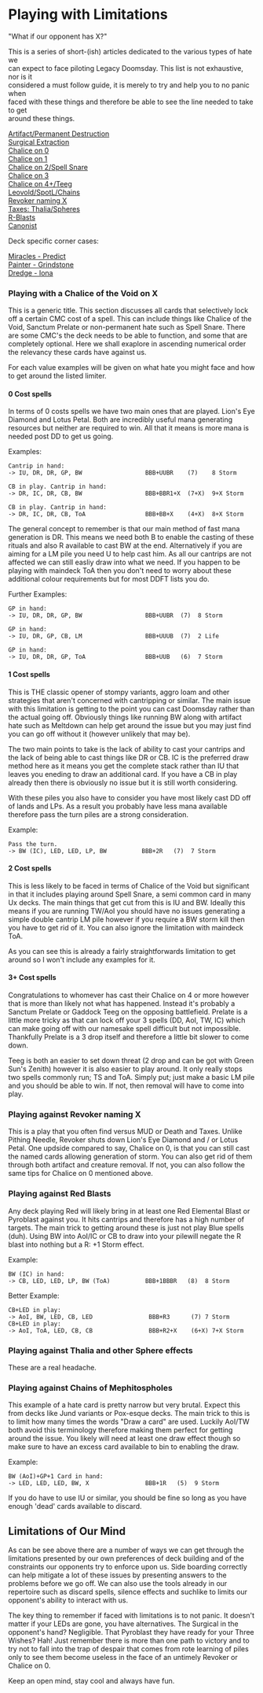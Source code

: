 # Playing with Limitations
"What if our opponent has X?"

 This is a series of short-(ish) articles dedicated to the various types of hate we   
can expect to face piloting Legacy Doomsday. This list is not exhaustive, nor is it   
considered a must follow guide, it is merely to try and help you to no panic when    
faced with these things and therefore be able to see the line needed to take to get   
around these things.

[Artifact/Permanent Destruction](Link)  
[Surgical Extraction](Link)    
[Chalice on 0](Link)  
[Chalice on 1](Link)   
[Chalice on 2/Spell Snare](Link)   
[Chalice on 3](Link)   
[Chalice on 4+/Teeg](Link)   
[Leovold/SpotL/Chains](Link)   
[Revoker naming X](link)   
[Taxes: Thalia/Spheres](Link)  
[R-Blasts](Link)   
[Canonist](Link)   

Deck specific corner cases:

[Miracles - Predict](Link)  
[Painter - Grindstone](Link)  
[Dredge - Iona](Link)  

### Playing with a Chalice of the Void on X

This is a generic title. This section discusses all cards that selectively
lock off a certain CMC cost of a spell. This can include things like Chalice
of the Void, Sanctum Prelate or non-permanent hate such as Spell Snare.
There are some CMC's the deck needs to be able to function, and some that 
are completely optional. Here we shall exaplore in ascending numerical order
the relevancy these cards have against us.

For each value examples will be given on what hate you might face and how to 
get around the listed limiter.

#### 0 Cost spells

In terms of 0 costs spells we have two main ones that are played. Lion's
Eye Diamond and Lotus Petal. Both are incredibly useful mana generating 
resources but neither are required to win. All that it means is more mana 
is needed post DD to get us going. 

Examples:

```
Cantrip in hand:
-> IU, DR, DR, GP, BW                  BBB+UUBR    (7)    8 Storm

CB in play. Cantrip in hand:
-> DR, IC, DR, CB, BW                  BBB+BBR1+X  (7+X)  9+X Storm

CB in play. Cantrip in hand:
-> DR, IC, DR, CB, ToA                 BBB+BB+X    (4+X)  8+X Storm
```

The general concept to remember is that our main method of fast mana generation 
is DR. This means we need both B to enable the casting of these rituals
and also R available to cast BW at the end. Alternatively if you are aiming for
a LM pile you need U to help cast him. As all our cantrips are not affected we
can still easliy draw into what we need. If you happen to be playing with maindeck
ToA then you don't need to worry about these additional colour requirements but
for most DDFT lists you do.

Further Examples:

```
GP in hand:
-> IU, DR, DR, GP, BW                  BBB+UUBR  (7)  8 Storm

GP in hand:
-> IU, DR, GP, CB, LM                  BBB+UUUB  (7)  2 Life

GP in hand:
-> IU, DR, DR, GP, ToA                 BBB+UUB   (6)  7 Storm

```

#### 1 Cost spells

This is THE classic opener of stompy variants, aggro loam and other 
strategies that aren't concerned with cantripping or similar. The main issue
with this limitation is getting to the point you can cast Doomsday rather 
than the actual going off. Obviously things like running BW along with artifact
hate such as Meltdown can help get around the issue but you may just find you can
go off without it (however unlikely that may be).

The two main points to take is the lack of ability to cast your cantrips and the 
lack of being able to cast things like DR or CB. IC is the preferred draw method here
as it means you get the complete stack rather than IU that leaves you eneding to draw 
an additional card. If you have a CB in play already then there is obviously no issue 
but it is still worth considering.

With these piles you also have to consider you have most likely cast DD off of lands
and LPs. As a result you probably have less mana available therefore pass the turn piles
are a strong consideration.

Example:

```
Pass the turn.
-> BW (IC), LED, LED, LP, BW          BBB+2R   (7)  7 Storm
```

#### 2 Cost spells

This is less likely to be faced in terms of Chalice of the Void but significant in that
it includes playing around Spell Snare, a semi common card in many Ux decks. The main things
that get cut from this is IU and BW. Ideally this means if you are running TW/AoI you
should have no issues generating a simple double cantrip LM pile however if you require a BW
storm kill then you have to get rid of it. You can also ignore the limitation with maindeck
ToA.

As you can see this is already a fairly straightforwards limitation to get around so I won't
include any examples for it.

#### 3+ Cost spells

Congratulations to whomever has cast their Chalice on 4 or more however that is more than
likely not what has happened. Instead it's probably a Sanctum Prelate or Gaddock Teeg on 
the opposing battlefield. Prelate is a little more tricky as that can lock off your 3 spells
(DD, AoI, TW, IC) which can make going off with our namesake spell difficult but not impossible. 
Thankfully Prelate is a 3 drop itself and therefore a little bit slower to come down. 

Teeg is both an easier to set down threat (2 drop and can be got with Green Sun's Zenith) however 
it is also easier to play around. It only really stops two spells commonly run; TS and ToA. Simply
put; just make a basic LM pile and you should be able to win. If not, then removal will have to
come into play. 

### Playing against Revoker naming X

This is a play that you often find versus MUD or Death and Taxes. Unlike Pithing
Needle, Revoker shuts down Lion's Eye Diamond and / or Lotus Petal. One updside 
compared to say, Chalice on 0, is that you can still cast the named cards
allowing generation of storm. You can also get rid of them through both
artifact and creature removal. If not, you can also follow the same tips for 
Chalice on 0 mentioned above. 

### Playing against Red Blasts

Any deck playing Red will likely bring in at least one Red Elemental Blast or
Pyroblast against you. It hits cantrips and therefore has a high number of 
targets. The main trick to getting around these is just not play Blue spells (duh). 
Using BW into AoI/IC or CB to draw into your pilewill negate the R blast into nothing
but a R: +1 Storm effect.

Example:
```
BW (IC) in hand:
-> CB, LED, LED, LP, BW (ToA)          BBB+1BBBR   (8)  8 Storm
```


Better Example:
```
CB+LED in play:
-> AoI, BW, LED, CB, LED                BBB+R3      (7) 7 Storm
CB+LED in play:
-> AoI, ToA, LED, CB, CB                BBB+R2+X    (6+X) 7+X Storm
```
### Playing against Thalia and other Sphere effects

These are a real headache. 

### Playing against Chains of Mephitospholes

This example of a hate card is pretty narrow but very brutal. Expect
this from decks like Jund variants or Pox-esque decks. The main trick
to this is to limit how many times the words "Draw a card" are used. 
Luckily AoI/TW both avoid this terminology therefore making them
perfect for getting around the issue. You likely will need at least one
draw effect though so make sure to have an excess card available to bin to 
enabling the draw.

Example:
```
BW (AoI)+GP+1 Card in hand:
-> LED, LED, LED, BW, X                BBB+1R   (5)  9 Storm
```

If you do have to use IU or similar, you should be fine so long as you have
enough 'dead' cards available to discard.

## Limitations of Our Mind

As can be see above there are a number of ways we can get through the
limitations presented by our own preferences of deck building and of the
constraints our opponents try to enforce upon us. Side boarding correctly
can help mitigate a lot of these issues by presenting answers to the problems
before we go off. We can also use the tools already in our repertoire such
as discard spells, silence effects and suchlike to limits our opponent's 
ability to interact with us.

The key thing to remember if faced with limitations is to not panic. It
doesn't matter if your LEDs are gone, you have alternatives. The Surgical in 
the opponent's hand? Negligible. That Pyroblast they have ready for your Three
Wishes? Hah! Just remember there is more than one path to victory and to try
not to fall into the trap of despair that comes from rote learning of piles
only to see them become useless in the face of an untimely Revoker or Chalice
on 0.

Keep an open mind, stay cool and always have fun.
